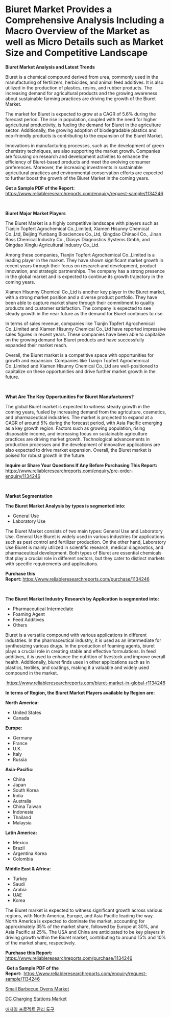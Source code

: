 <p><h1>Biuret Market Provides a Comprehensive Analysis Including a Macro Overview of the Market as well as Micro Details such as Market Size and Competitive Landscape</h1></p><p><strong>Biuret Market Analysis and Latest Trends</strong></p>
<p><p>Biuret is a chemical compound derived from urea, commonly used in the manufacturing of fertilizers, herbicides, and animal feed additives. It is also utilized in the production of plastics, resins, and rubber products. The increasing demand for agricultural products and the growing awareness about sustainable farming practices are driving the growth of the Biuret Market.</p><p>The market for Biuret is expected to grow at a CAGR of 5.6% during the forecast period. The rise in population, coupled with the need for higher agricultural productivity, is fueling the demand for Biuret in the agriculture sector. Additionally, the growing adoption of biodegradable plastics and eco-friendly products is contributing to the expansion of the Biuret Market.</p><p>Innovations in manufacturing processes, such as the development of green chemistry techniques, are also supporting the market growth. Companies are focusing on research and development activities to enhance the efficiency of Biuret-based products and meet the evolving consumer preferences. Moreover, the increasing investments in sustainable agricultural practices and environmental conservation efforts are expected to further boost the growth of the Biuret Market in the coming years.</p></p>
<p><strong>Get a Sample PDF of the Report:&nbsp;</strong> <a href="https://www.reliableresearchreports.com/enquiry/request-sample/1134246">https://www.reliableresearchreports.com/enquiry/request-sample/1134246</a></p>
<p>&nbsp;</p>
<p><strong>Biuret Major Market Players</strong></p>
<p><p>The Biuret Market is a highly competitive landscape with players such as Tianjin Topfert Agrochemical Co.,Limited, Xiamen Hisunny Chemical Co.,Ltd, Beijing Yunbang Biosciences Co.,Ltd, Qingdao Chinaoil Co., Jinan Boss Chemical Industry Co., Diasys Diagnostics Systems Gmbh, and Qingdao Xinglu Agricultural Industry Co.,Ltd. </p><p>Among these companies, Tianjin Topfert Agrochemical Co.,Limited is a leading player in the market. They have shown significant market growth in recent years through their focus on research and development, product innovation, and strategic partnerships. The company has a strong presence in the global market and is expected to continue its growth trajectory in the coming years.</p><p>Xiamen Hisunny Chemical Co.,Ltd is another key player in the Biuret market, with a strong market position and a diverse product portfolio. They have been able to capture market share through their commitment to quality products and customer satisfaction. The company is expected to see steady growth in the near future as the demand for Biuret continues to rise.</p><p>In terms of sales revenue, companies like Tianjin Topfert Agrochemical Co.,Limited and Xiamen Hisunny Chemical Co.,Ltd have reported impressive sales figures in recent years. These companies have been able to capitalize on the growing demand for Biuret products and have successfully expanded their market reach.</p><p>Overall, the Biuret market is a competitive space with opportunities for growth and expansion. Companies like Tianjin Topfert Agrochemical Co.,Limited and Xiamen Hisunny Chemical Co.,Ltd are well-positioned to capitalize on these opportunities and drive further market growth in the future.</p></p>
<p>&nbsp;</p>
<p><strong>What Are The Key Opportunities For Biuret Manufacturers?</strong></p>
<p><p>The global Biuret market is expected to witness steady growth in the coming years, fueled by increasing demand from the agriculture, cosmetics, and pharmaceutical industries. The market is projected to expand at a CAGR of around 5% during the forecast period, with Asia Pacific emerging as a key growth region. Factors such as growing population, rising disposable income, and increasing focus on sustainable agriculture practices are driving market growth. Technological advancements in production processes and the development of innovative applications are also expected to drive market expansion. Overall, the Biuret market is poised for robust growth in the future.</p></p>
<p><strong>Inquire or Share Your Questions If Any Before Purchasing This Report:</strong> <a href="https://www.reliableresearchreports.com/enquiry/pre-order-enquiry/1134246">https://www.reliableresearchreports.com/enquiry/pre-order-enquiry/1134246</a></p>
<p>&nbsp;</p>
<p><strong>Market Segmentation</strong></p>
<p><strong>The Biuret Market Analysis by types is segmented into:</strong></p>
<p><ul><li>General Use</li><li>Laboratory Use</li></ul></p>
<p><p>The Biuret Market consists of two main types: General Use and Laboratory Use. General Use Biuret is widely used in various industries for applications such as pest control and fertilizer production. On the other hand, Laboratory Use Biuret is mainly utilized in scientific research, medical diagnostics, and pharmaceutical development. Both types of Biuret are essential chemicals that play a crucial role in different sectors, but they cater to distinct markets with specific requirements and applications.</p></p>
<p><strong>Purchase this Report:&nbsp;</strong><a href="https://www.reliableresearchreports.com/purchase/1134246">https://www.reliableresearchreports.com/purchase/1134246</a></p>
<p>&nbsp;</p>
<p><strong>The Biuret Market Industry Research by Application is segmented into:</strong></p>
<p><ul><li>Pharmaceutical Intermediate</li><li>Foaming Agent</li><li>Feed Additives</li><li>Others</li></ul></p>
<p><p>Biuret is a versatile compound with various applications in different industries. In the pharmaceutical industry, it is used as an intermediate for synthesizing various drugs. In the production of foaming agents, biuret plays a crucial role in creating stable and effective formulations. In feed additives, it is used to enhance the nutrition of livestock and improve overall health. Additionally, biuret finds uses in other applications such as in plastics, textiles, and coatings, making it a valuable and widely used compound in the market.</p></p>
<p><a href="https://www.reliableresearchreports.com/biuret-market-in-global-r1134246">&nbsp;https://www.reliableresearchreports.com/biuret-market-in-global-r1134246</a></p>
<p><strong>In terms of Region, the Biuret Market Players available by Region are:</strong></p>
<p>
    <p> <strong> North America: </strong>
        <ul>
            <li>United States</li>
            <li>Canada</li>
        </ul>
        </p> 
    <p> <strong> Europe: </strong>
        <ul>
            <li>Germany</li>
            <li>France</li>
            <li>U.K.</li>
            <li>Italy</li>
            <li>Russia</li>
        </ul>
        </p> 
    <p> <strong> Asia-Pacific: </strong>
        <ul>
            <li>China</li>
            <li>Japan</li>
            <li>South Korea</li>
            <li>India</li>
            <li>Australia</li>
            <li>China Taiwan</li>
            <li>Indonesia</li>
            <li>Thailand</li>
            <li>Malaysia</li>
        </ul>
        </p> 
    <p> <strong> Latin America: </strong>
        <ul>
            <li>Mexico</li>
            <li>Brazil</li>
            <li>Argentina Korea</li>
            <li>Colombia</li>
        </ul>
        </p> 
    <p> <strong> Middle East & Africa: </strong>
        <ul>
            <li>Turkey</li>
            <li>Saudi</li>
            <li>Arabia</li>
            <li>UAE</li>
            <li>Korea</li>
        </ul>
    </p>
    </p>
<p><p>The Biuret market is expected to witness significant growth across various regions, with North America, Europe, and Asia Pacific leading the way. North America is expected to dominate the market, accounting for approximately 35% of the market share, followed by Europe at 30%, and Asia Pacific at 25%. The USA and China are anticipated to be key players in driving growth within the Biuret market, contributing to around 15% and 10% of the market share, respectively.</p></p>
<p><strong>Purchase this Report: </strong><a href="https://www.reliableresearchreports.com/purchase/1134246">https://www.reliableresearchreports.com/purchase/1134246</a></p>
<p>&nbsp;<strong>Get a Sample PDF of the Report:&nbsp;&nbsp;</strong><a href="https://www.reliableresearchreports.com/enquiry/request-sample/1134246">https://www.reliableresearchreports.com/enquiry/request-sample/1134246</a></p>
<p><strong></strong></p>
<p><p><a href="https://medium.com/@stephanmorissette/global-small-barbecue-ovens-market-exploring-market-share-market-trends-and-future-growth-71a9d222ddca">Small Barbecue Ovens Market</a></p><p><a href="https://medium.com/@marisolking1/global-dc-charging-stations-market-trends-insights-into-growth-opportunities-and-challenges-71857d48dbb7">DC Charging Stations Market</a></p><p><a href="https://github.com/kimvicki3212024/Market-Research-Report-List-1/blob/main/5402062184064.md">애자일 프로젝트 관리 도구</a></p></p>